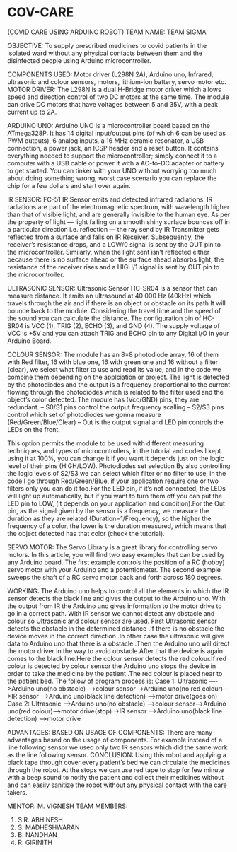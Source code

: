 # COV-CARE
(COVID CARE USING ARDUINO ROBOT)
TEAM NAME: TEAM SIGMA

OBJECTIVE:
 To supply prescribed medicines to covid patients in the isolated ward without any physical contacts between them and the disinfected people using Arduino microcontroller. 
                     

COMPONENTS USED:
Motor driver (L298N 2A), Arduino uno, Infrared, ultrasonic and colour sensors, motors, lithium-ion battery, servo motor etc.
MOTOR DRIVER:
  The L298N is a dual H-Bridge motor driver which allows speed and direction control of two DC motors at the same time. The module can drive DC motors that have voltages between 5 and 35V, with a peak current up to 2A.
  
ARDUINO UNO:
  Arduino UNO is a microcontroller board based on the ATmega328P. It has 14 digital input/output pins (of which 6 can be used as PWM outputs), 6 analog inputs, a 16 MHz ceramic resonator, a USB connection, a power jack, an ICSP header and a reset button. It contains everything needed to support the microcontroller; simply connect it to a computer with a USB cable or power it with a AC-to-DC adapter or battery to get started. You can tinker with your UNO without worrying too much about doing something wrong, worst case scenario you can replace the chip for a few dollars and start over again.  

IR SENSOR:
  FC-51 IR Sensor emits and detected infrared radiations. IR radiations are part of the electromagnetic spectrum, with wavelength higher than that of visible light, and are generally invisible to the human eye.
As per the property of light — light falling on a smooth shiny surface bounces off in a particular direction i.e. reflection — the ray send by IR Transmitter gets reflected from a surface and falls on IR Receiver. Subsequently, the receiver’s resistance drops, and a LOW/0 signal is sent by the OUT pin to the microcontroller.
Similarly, when the light sent isn’t reflected either because there is no surface ahead or the surface ahead absorbs light, the resistance of the receiver rises and a HIGH/1 signal is sent by OUT pin to the microcontroller. 

ULTRASONIC SENSOR:
  Ultrasonic Sensor HC-SR04 is a sensor that can measure distance. It emits an ultrasound at 40 000 Hz (40kHz) which travels through the air and if there is an object or obstacle on its path It will bounce back to the module. Considering the travel time and the speed of the sound you can calculate the distance.
The configuration pin of HC-SR04 is VCC (1), TRIG (2), ECHO (3), and GND (4). The supply voltage of VCC is +5V and you can attach TRIG and ECHO pin to any Digital I/O in your Arduino Board.

COLOUR SENSOR:
  The module has an 8×8 photodiode array, 16 of them with Red filter, 16 with blue one, 16 with green one and 16 without a filter (clear), we select what filter to use and read its value, and in the code we combine them depending on the applciation or project.
The light is detected by the photodiodes and the output is a frequency proportional to the current flowing through the photodiodes which is related to the filter used and the object’s color detected.
The module has (Vcc/GND) pins, they are redundant.
– S0/S1 pins control the output frequency scalling
– S2/S3 pins control which set of photodiodes we gonna measure (Red/Green/Blue/Clear)
– Out is the output signal and LED pin controls the LEDs on the front.

This option permits the module to be used with different measuring techniques, and types of microcontrollers, in the tutorial and codes I kept using it at 100%, you can change it if you want it depends just on the logic level of their pins (HIGH/LOW). Photodiodes set selection By also controlling the logic levels of S2/S3 we can select which filter or no filter to use, in the code I go through Red/Green/Blue, if your application require one or two filters only you can do it too.For the LED pin, if it’s not connected, the LEDs will light up automatically, but if you want to turn them off you can put the LED pin to LOW, (it depends on your application and condition).For the Out pin, as the signal given by the sensor is a frequency,   we measure the duration as they are related (Duration=1/Frequency), so the higher the frequency of a color, the lower is the duration measured, which means that the object detected has that color (check the tutorial).

SERVO MOTOR:
  The Servo Library is a great library for controlling servo motors. In this article, you will find two easy examples that can be used by any Arduino board.
The first example controls the position of a RC (hobby) servo motor with your Arduino and a potentiometer. The second example sweeps the shaft of a RC servo motor back and forth across 180 degrees.
 
WORKING:
The Arduino uno helps to control all the elements in which the IR sensor detects the black line and gives the output to the Arduino uno. With the  output from IR the Arduino uno gives information to the motor drive to go in a correct path. With IR sensor we cannot detect any obstacle and colour so Ultrasonic and colour sensor are used. First Ultrasonic sensor detects the obstacle in the determined distance .If there is no obstacle the  device moves in the correct direction .In other case the ultrasonic will give data to Arduino uno that there is a obstacle .Then the Arduino uno will direct the motor driver in the way to avoid obstacle.After that the device is again comes to the black line.Here the colour sensor detects the red colour.If red colour is detected by colour sensor the Arduino uno stops the device in order to take the medicine by the patient .The red colour is placed near to the patient bed.
The follow of program process is:
Case 1:
                Ultrasonic —->Arduino uno(no obstacle) –->colour sensor—>Arduino uno(no red colour)—>IR sensor —>Arduino uno(black line detection) —>motor drive(goes on)
Case 2:
          Ultrasonic —->Arduino uno(no obstacle) –->colour sensor—>Arduino uno(red colour)—>motor drive(stop) →IR sensor —>Arduino uno(black line detection) —>motor drive


ADVANTAGES:
    BASED ON USAGE OF COMPONENTS:
		There are many advantages based on the usage of components. For example instead of a line following sensor we used only two IR sensors which did the same work as the line following sensor.
CONCLUSION:
 Using this robot and applying a black tape through cover every patient’s bed we can circulate the medicines through the robot. At the stops we can use red tape to stop for few minute with a beep sound to notify the patient and collect their medicines without and can easily sanitize the robot without any physical contact with the care takers.
         

















MENTOR: M. VIGNESH
TEAM MEMBERS: 
1.	S.R. ABHINESH
2.	S. MADHESHWARAN
3.	B. NANDHAN
4.	R. GIRINITH


